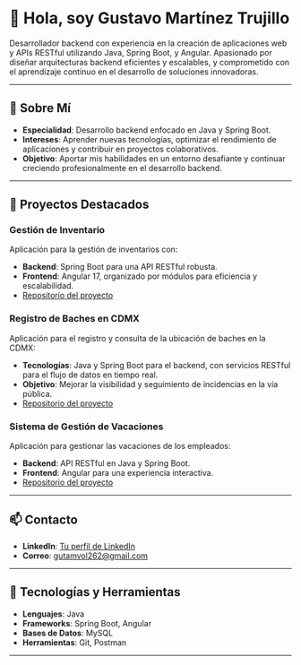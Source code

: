 # 👋 Hola, soy Gustavo Martínez Trujillo

Desarrollador backend con experiencia en la creación de aplicaciones web y APIs RESTful utilizando Java, Spring Boot, y Angular. Apasionado por diseñar arquitecturas backend eficientes y escalables, y comprometido con el aprendizaje continuo en el desarrollo de soluciones innovadoras.

---

## 🚀 Sobre Mí
- **Especialidad**: Desarrollo backend enfocado en Java y Spring Boot.
- **Intereses**: Aprender nuevas tecnologías, optimizar el rendimiento de aplicaciones y contribuir en proyectos colaborativos.
- **Objetivo**: Aportar mis habilidades en un entorno desafiante y continuar creciendo profesionalmente en el desarrollo backend.

---

## 📂 Proyectos Destacados

### Gestión de Inventario
Aplicación para la gestión de inventarios con:
- **Backend**: Spring Boot para una API RESTful robusta.
- **Frontend**: Angular 17, organizado por módulos para eficiencia y escalabilidad.
- [Repositorio del proyecto](#) <!-- Agrega aquí el link del repositorio si lo tienes público -->

### Registro de Baches en CDMX
Aplicación para el registro y consulta de la ubicación de baches en la CDMX:
- **Tecnologías**: Java y Spring Boot para el backend, con servicios RESTful para el flujo de datos en tiempo real.
- **Objetivo**: Mejorar la visibilidad y seguimiento de incidencias en la vía pública.
- [Repositorio del proyecto](#)

### Sistema de Gestión de Vacaciones
Aplicación para gestionar las vacaciones de los empleados:
- **Backend**: API RESTful en Java y Spring Boot.
- **Frontend**: Angular para una experiencia interactiva.
- [Repositorio del proyecto](#)

---

## 📫 Contacto
- **LinkedIn**: [Tu perfil de LinkedIn](#)
- **Correo**: gutamvol262@gmail.com

---

## 🔧 Tecnologías y Herramientas
- **Lenguajes**: Java
- **Frameworks**: Spring Boot, Angular
- **Bases de Datos**: MySQL
- **Herramientas**: Git, Postman

---

